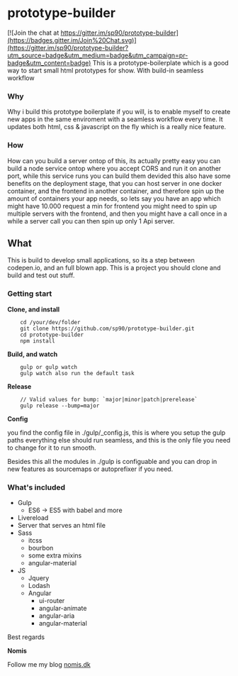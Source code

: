 # prototype-builder

[![Join the chat at https://gitter.im/sp90/prototype-builder](https://badges.gitter.im/Join%20Chat.svg)](https://gitter.im/sp90/prototype-builder?utm_source=badge&utm_medium=badge&utm_campaign=pr-badge&utm_content=badge)
This is a prototype-boilerplate which is a good way to start small html prototypes for show. With build-in seamless workflow

### Why

Why i build this prototype boilerplate if you will, is to enable myself to create new apps in the same enviroment with a seamless workflow every time. It updates both html, css & javascript on the fly which is a really nice feature.

### How

How can you build a server ontop of this, its actually pretty easy you can build a node service ontop where you accept CORS and run it on another port, while this service runs you can build them devided this also have some benefits on the deployment stage, that you can host server in one docker container, and the frontend in another container, and therefore spin up the amount of containers your app needs, so lets say you have an app which might have 10.000 request a min for frontend you might need to spin up multiple servers with the frontend, and then you might have a call once in a while a server call you can then spin up only 1 Api server.

## What

This is build to develop small applications, so its a step between codepen.io, and an full blown app. This is a project you should clone and build and test out stuff. 

### Getting start

**Clone, and install**

```
	cd /your/dev/folder
	git clone https://github.com/sp90/prototype-builder.git
	cd prototype-builder
	npm install
```

**Build, and watch**

```
	gulp or gulp watch
	gulp watch also run the default task
```

**Release** 

```
	// Valid values for bump: `major|minor|patch|prerelease`
	gulp release --bump=major
```

**Config**

you find the config file in ./gulp/_config.js, this is where you setup the gulp paths everything else should run seamless, and this is the only file you need to change for it to run smooth.

Besides this all the modules in ./gulp is configuable and you can drop in new features as sourcemaps or autoprefixer if you need.


### What's included

* Gulp
	* ES6 -> ES5 with babel and more
* Livereload
* Server that serves an html file
* Sass
	* itcss
	* bourbon
	* some extra mixins 
	* angular-material
* JS
	* Jquery
	* Lodash
	* Angular
		* ui-router
		* angular-animate
		* angular-aria
		* angular-material

Best regards

**Nomis**


Follow me my blog <a href="http://nomis.dk">nomis.dk</a>
